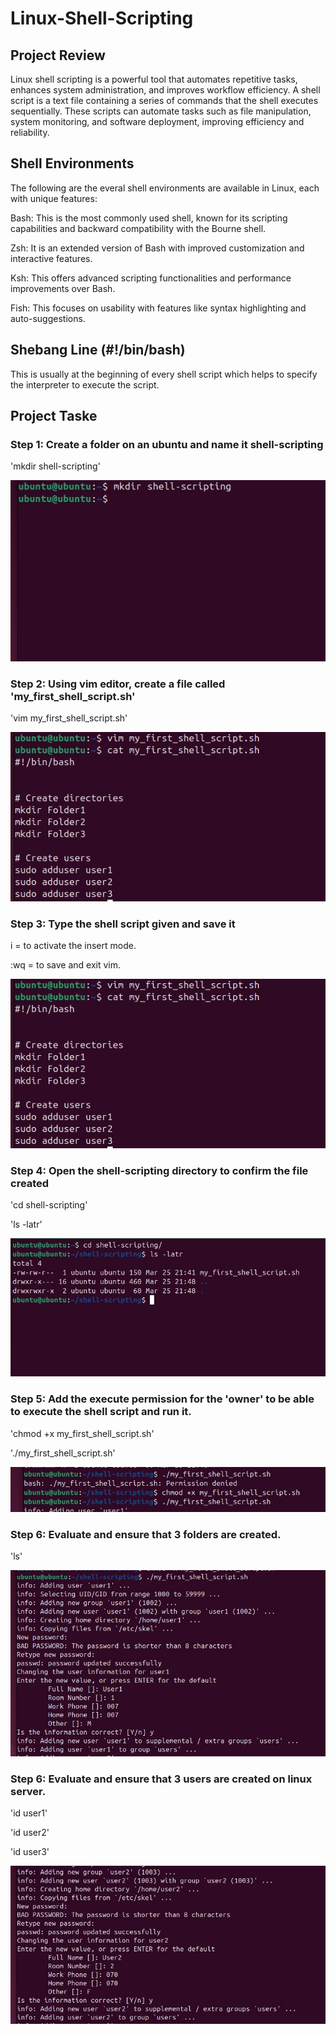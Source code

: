 # Linux-Shell-Scripting

## Project Review

Linux shell scripting is a powerful tool that automates repetitive tasks, enhances system administration, and improves workflow efficiency. 
A shell script is a text file containing a series of commands that the shell executes sequentially. These scripts can automate tasks such as file manipulation, system monitoring, and software deployment, improving efficiency and reliability.

## Shell Environments

The following are the everal shell environments are available in Linux, each with unique features:

Bash: This is the most commonly used shell, known for its scripting capabilities and backward compatibility with the Bourne shell.

Zsh: It is an extended version of Bash with improved customization and interactive features.

Ksh: This offers advanced scripting functionalities and performance improvements over Bash.

Fish: This focuses on usability with features like syntax highlighting and auto-suggestions.

## Shebang Line (#!/bin/bash)

This is usually at the beginning of every shell script which helps to specify the interpreter to execute the script. 

## Project Taske 

### Step 1: Create a folder on an ubuntu and name it shell-scripting

'mkdir shell-scripting'

![alt text](sh1.JPG)

### Step 2: Using vim editor, create a file called 'my_first_shell_script.sh'

'vim my_first_shell_script.sh'

![alt text](sh2.JPG)

### Step 3: Type the shell script given and save it

i = to activate the insert mode.

:wq = to save and exit vim.

![alt text](sh2.JPG)

### Step 4: Open the shell-scripting directory to confirm the file created

'cd shell-scripting'

'ls -latr'

![alt text](sh3.JPG)

### Step 5: Add the execute permission for the 'owner' to be able to execute the shell script and run it.

'chmod +x my_first_shell_script.sh'

'./my_first_shell_script.sh'

![alt text](sh4.JPG)

### Step 6: Evaluate and ensure that 3 folders are created.

'ls'

![alt text](sh5.JPG)

### Step 6: Evaluate and ensure that 3 users are created on linux server.

'id user1'

'id user2'

'id user3'

![alt text](sh6.JPG)


